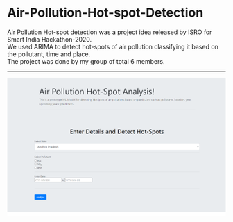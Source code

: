 # Air-Pollution-Hot-spot-Detection
Air Pollution Hot-spot detection was a project idea released by ISRO for Smart India Hackathon-2020.<br> We used ARIMA to detect hot-spots of air pollution classifying it based on the pollutant, time and place.<br> The project was done by my group of total 6 members.
<hr>
<img src="Screenshots/1.png"><br>

